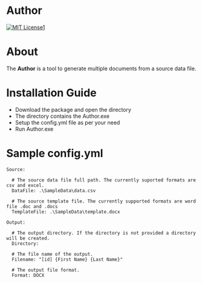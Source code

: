 # Author 
[![MIT License1](https://img.shields.io/pypi/l/ansicolortags.svg)](https://github.com/atulmish/Author/blob/main/LICENSE)

# About
The **Author** is a tool to generate multiple documents from a source data file.  

# Installation Guide

 - Download the package and open the directory
 - The directory contains the Author.exe
 - Setup the config.yml file as per your need
 - Run Author.exe

# Sample config.yml
```
Source:
  
  # The source data file full path. The currently suported formats are csv and excel.
  DataFile: .\SampleData\data.csv
  
  # The source template file. The currently supported formats are word file .doc and .docs
  TemplateFile: .\SampleData\template.docx

Output:
  
  # The output directory. If the directory is not provided a directory will be created.
  Directory: 
  
  # The file name of the output. 
  Filename: "[id] {First Name} {Last Name}"
  
  # The output file format.
  Format: DOCX
```
